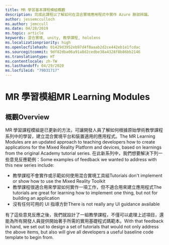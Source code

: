 ```yaml
---
title: MR 學習基本課程模組概觀
description: 完成此課程以了解如何在混合實境應用程式中實作 Azure 臉部辨識。
author: jessemcculloch
ms.author: jemccull
ms.date: 04/28/2019
ms.topic: article
keywords: 混合實境, unity, 教學課程, hololens
ms.localizationpriority: high
ms.openlocfilehash: 01429d3952eb97d4f8aaab2d2ce442eb1e1fcdac
ms.sourcegitcommit: 9df82dba06a91a8d2cedbe38a4328f8b86bb2146
ms.translationtype: HT
ms.contentlocale: zh-TW
ms.lasthandoff: 04/29/2020
ms.locfileid: "79031717"
---
```

# <a name="mr-learning-modules"></a><span data-ttu-id="e4db5-104">MR 學習模組</span><span class="sxs-lookup"><span data-stu-id="e4db5-104">MR Learning Modules</span></span>

## <a name="overview"></a><span data-ttu-id="e4db5-105">概觀</span><span class="sxs-lookup"><span data-stu-id="e4db5-105">Overview</span></span>

<span data-ttu-id="e4db5-106">MR 學習課程模組是已更新的方法，可讓開發人員了解如何根據原始學術教學課程系列中的學習，建立混合實境平台和裝置適用的應用程式。</span><span class="sxs-lookup"><span data-stu-id="e4db5-106">The MR Learning Modules are an updated approach to teaching developers how to create applications for the Mixed Reality Platform and devices, based on learnings from the original Academy tutorial series.</span></span> <span data-ttu-id="e4db5-107">在此新系列中，我們想要解決下列一些意見反應範例：</span><span class="sxs-lookup"><span data-stu-id="e4db5-107">Some examples of feedback we wanted to address with this new series include:</span></span>

* <span data-ttu-id="e4db5-108">教學課程不會實作或示範如何使用混合實境工具組</span><span class="sxs-lookup"><span data-stu-id="e4db5-108">Tutorials don't implement or show how to use the Mixed Reality Toolkit</span></span>
* <span data-ttu-id="e4db5-109">教學課程很適合用來學習如何實作一項工作，但不適合用來建立應用程式</span><span class="sxs-lookup"><span data-stu-id="e4db5-109">The tutorials are great for learning how to implement one thing, but not for building an application</span></span>
* <span data-ttu-id="e4db5-110">沒有任何可用的 UI 指導方針</span><span class="sxs-lookup"><span data-stu-id="e4db5-110">There is not really any UI guidance available</span></span>

<span data-ttu-id="e4db5-111">有了這些意見反應之後，我們就設計了一組教學課程，不僅可以處理上述項目，還能為所有開發人員提供開始著手所需的實用基礎程式碼範本。</span><span class="sxs-lookup"><span data-stu-id="e4db5-111">With that feedback in hand, we set out to design a set of tutorials that would not only address the above items, but also will give all developers a useful baseline code template to begin from.</span></span>
